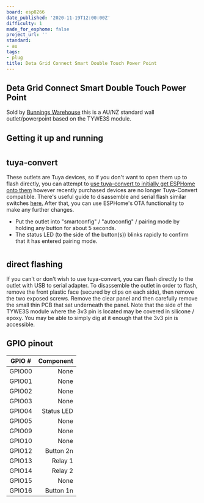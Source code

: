 ```yaml
---
board: esp8266
date_published: '2020-11-19T12:00:00Z'
difficulty: 1
made_for_esphome: false
project_url: ''
standard:
- au
tags:
- plug
title: Deta Grid Connect Smart Double Touch Power Point
---
```


## Deta Grid Connect Smart Double Touch Power Point

Sold by [Bunnings Warehouse](https://www.bunnings.com.au/deta-grid-connect-smart-double-touch-power-point_p0098813)
this is a AU/NZ standard wall outlet/powerpoint based on the TYWE3S module.

## Getting it up and running

#

## tuya-convert

These outlets are Tuya devices, so if you don't want to open them up to flash directly, you can attempt to [use tuya-convert to initially get ESPHome onto them](/guides/tuya-convert/) however recently purchased devices are no longer Tuya-Convert compatible.  There's useful guide to disassemble and serial flash similar switches [here.](https://blog.mikejmcguire.com/2020/05/22/deta-grid-connect-3-and-4-gang-light-switches-and-home-assistant/) After that, you can use ESPHome's OTA functionality to make any further changes.
- Put the outlet into "smartconfig" / "autoconfig" / pairing mode by holding any button for about 5 seconds.
- The status LED (to the side of the button(s)) blinks rapidly to confirm that it has entered pairing mode.
#

## direct flashing

If you can't or don't wish to use tuya-convert, you can flash directly to the outlet with USB to serial adapter.
To disassemble the outlet in order to flash, remove the front plastic face (secured by clips on each side),
then remove the two exposed screws. Remove the clear panel and then carefully remove the small thin PCB
that sat underneath the panel.
Note that the side of the TYWE3S module where the 3v3 pin is located may be covered in silicone / epoxy.
You may be able to simply dig at it enough that the 3v3 pin is accessible.

## GPIO pinout

| GPIO # | Component   |
|:------:|------------:|
| GPIO00 |        None |
| GPIO01 |        None |
| GPIO02 |        None |
| GPIO03 |        None |
| GPIO04 |  Status LED |
| GPIO05 |        None |
| GPIO09 |        None |
| GPIO10 |        None |
| GPIO12 |   Button 2n |
| GPIO13 |     Relay 1 |
| GPIO14 |     Relay 2 |
| GPIO15 |        None |
| GPIO16 |   Button 1n |